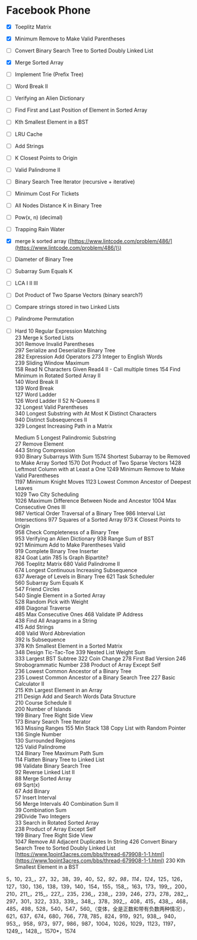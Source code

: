 # Facebook Phone

* [x] Toeplitz Matrix
* [x] Minimum Remove to Make Valid Parentheses 
* [ ] Convert Binary Search Tree to Sorted Doubly Linked List
* [x] Merge Sorted Array
* [ ] Implement Trie \(Prefix Tree\) 
* [ ] Word Break II  
* [ ] Verifying an Alien Dictionary 
* [ ] Find First and Last Position of Element in Sorted Array
* [ ] Kth Smallest Element in a BST
* [ ] LRU Cache
* [ ] Add Strings
* [ ] K Closest Points to Origin 
* [ ] Valid Palindrome II 
* [ ] Binary Search Tree Iterator \(recursive + iterative\)
* [ ] Minimum Cost For Tickets
* [ ] All Nodes Distance K in Binary Tree
* [ ] Pow\(x, n\) \(decimal\)
* [ ] Trapping Rain Water 
* [x] merge k sorted array \([https://www.lintcode.com/problem/486/](https://www.lintcode.com/problem/486/)\)
* [ ] Diameter of Binary Tree
* [ ] Subarray Sum Equals K
* [ ] LCA I II III
* [ ] Dot Product of Two Sparse Vectors \(binary search?\)
* [ ] Compare strings stored in two Linked Lists
* [ ] Palindrome Permutation
* [ ] Hard 10 Regular Expression Matching  
  23 Merge k Sorted Lists  
  301 Remove Invalid Parentheses  
  297 Serialize and Deserialize Binary Tree  
  282 Expression Add Operators 273 Integer to English Words  
  239 Sliding Window Maximum  
  158 Read N Characters Given Read4 II - Call multiple times 154 Find Minimum in Rotated Sorted Array II  
  140 Word Break II  
  139 Word Break  
  127 Word Ladder  
  126 Word Ladder II 52 N-Queens II  
  32 Longest Valid Parentheses  
  340 Longest Substring with At Most K Distinct Characters  
  940 Distinct Subsequences II  
  329 Longest Increasing Path in a Matrix

  Medium 5 Longest Palindromic Substring  
  27 Remove Element  
  443 String Compression  
  930 Binary Subarrays With Sum 1574 Shortest Subarray to be Removed to Make Array Sorted 1570 Dot Product of Two Sparse Vectors 1428 Leftmost Column with at Least a One 1249 Minimum Remove to Make Valid Parentheses  
  1197 Minimum Knight Moves 1123 Lowest Common Ancestor of Deepest Leaves  
  1029 Two City Scheduling  
  1026 Maximum Difference Between Node and Ancestor 1004 Max Consecutive Ones III  
  987 Vertical Order Traversal of a Binary Tree 986 Interval List Intersections 977 Squares of a Sorted Array 973 K Closest Points to Origin  
  958 Check Completeness of a Binary Tree  
  953 Verifying an Alien Dictionary 938 Range Sum of BST  
  921 Minimum Add to Make Parentheses Valid  
  919 Complete Binary Tree Inserter  
  824 Goat Latin 785 Is Graph Bipartite?  
  766 Toeplitz Matrix 680 Valid Palindrome II  
  674 Longest Continuous Increasing Subsequence  
  637 Average of Levels in Binary Tree 621 Task Scheduler  
  560 Subarray Sum Equals K  
  547 Friend Circles  
  540 Single Element in a Sorted Array  
  528 Random Pick with Weight  
  498 Diagonal Traverse  
  485 Max Consecutive Ones 468 Validate IP Address  
  438 Find All Anagrams in a String  
  415 Add Strings  
  408 Valid Word Abbreviation  
  392 Is Subsequence  
  378 Kth Smallest Element in a Sorted Matrix  
  348 Design Tic-Tac-Toe 339 Nested List Weight Sum  
  333 Largest BST Subtree 322 Coin Change 278 First Bad Version 246 Strobogrammatic Number 238 Product of Array Except Self  
  236 Lowest Common Ancestor of a Binary Tree  
  235 Lowest Common Ancestor of a Binary Search Tree 227 Basic Calculator II  
  215 Kth Largest Element in an Array  
  211 Design Add and Search Words Data Structure  
  210 Course Schedule II  
  200 Number of Islands  
  199 Binary Tree Right Side View  
  173 Binary Search Tree Iterator  
  163 Missing Ranges 155 Min Stack 138 Copy List with Random Pointer  
  136 Single Number  
  130 Surrounded Regions  
  125 Valid Palindrome  
  124 Binary Tree Maximum Path Sum  
  114 Flatten Binary Tree to Linked List  
  98 Validate Binary Search Tree  
  92 Reverse Linked List II  
  88 Merge Sorted Array  
  69 Sqrt\(x\)  
  67 Add Binary  
  57 Insert Interval  
  56 Merge Intervals 40 Combination Sum II  
  39 Combination Sum  
  29Divide Two Integers  
  33 Search in Rotated Sorted Array  
  238 Product of Array Except Self  
  199 Binary Tree Right Side View  
  1047 Remove All Adjacent Duplicates In String 426 Convert Binary Search Tree to Sorted Doubly Linked List  
  [https://www.1point3acres.com/bbs/thread-679908-1-1.html](https://www.1point3acres.com/bbs/thread-679908-1-1.html) 230 Kth Smallest Element in a BST

5，10，23_，27，32，38，39，40，52，_92，98，114，124_，125，126，127，130，136，138，139，140，154，155，158_，163，173，199_，200，210，211_，215_，227_，235，236_，238_，239，246，273，278，282_，297，301，322，333，339_，348_，378，392_，408，415，438_，468，485，498，528，540，547，560_（变体，全是正数和带有负数两种情况），621，637，674，680，766，778, 785，824，919，921，938_，940，953_，958，973，977，986，987，1004，1026，1029，1123，1197，1249_，1428_，1570\*，1574

